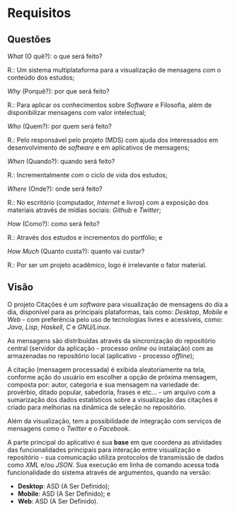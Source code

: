 # Requisitos #

## Questões ##

*What* (O quê?): o que será feito?

R.: Um sistema multiplataforma para a visualização de mensagens com o conteúdo dos estudos;

*Why* (Porquê?): por que será feito?

R.: Para aplicar os conhecimentos sobre *Software* e Filosofia, além de disponibilizar mensagens com valor intelectual;

*Who* (Quem?): por quem será feito?

R.: Pelo responsável pelo projeto (MDS) com ajuda dos interessados em desenvolvimento de *software* e em aplicativos de mensagens;

*When* (Quando?): quando será feito?

R.: Incrementalmente com o ciclo de vida dos estudos;

*Where* (Onde?): onde será feito?

R.: No escritório (computador, *Internet* e livros) com a exposição dos materiais através de mídias sociais: *Github* e *Twitter*;

*How* (Como?): como será feito?

R.: Através dos estudos e incrementos do portfólio; e

*How Much* (Quanto custa?): quanto vai custar?

R.: Por ser um projeto acadêmico, logo é irrelevante o fator material.

## Visão ##

O projeto Citações é um *software* para visualização de mensagens do dia a dia, disponível para as principais plataformas, tais como: *Desktop*, *Mobile* e *Web* - com preferência pelo uso de tecnologias livres e acessíveis, como: *Java*, *Lisp*, *Haskell*, *C* e *GNU/Linux*.

As mensagens são distribuídas através da sincronização do repositório central (servidor da aplicação - processo *online* ou instalação) com as armazenadas no repositório local (aplicativo - processo *offline*);

A citação (mensagem processada) é exibida aleatoriamente na tela, conforme ação do usuário em escolher a opção de próxima mensagem, composta por: autor, categoria e sua mensagem na variedade de: provérbio, ditado popular, sabedoria, frases e etc... - um arquivo com a sumarização dos dados estatísticos sobre a visualização das citações é criado para melhorias na dinâmica de seleção no repositório.

Além da visualização, tem a possibilidade de integração com serviços de mensagens como o *Twitter* e o *Facebook*.

A parte principal do aplicativo é sua **base** em que coordena as atividades das funcionalidades principais para interação entre visualização e repositório - sua comunicação utiliza protocolos de transmissão de dados como *XML* e/ou *JSON*. Sua execução em linha de comando acessa toda funcionalidade do sistema através de argumentos, quando na versão:

- **Desktop**: ASD (A Ser Definido);
- **Mobile**: ASD (A Ser Definido); e
- **Web**: ASD (A Ser Definido).
